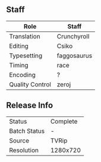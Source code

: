 ## Staff

| Role            | Staff       |
|-----------------|-------------|
| Translation     | Crunchyroll |
| Editing         | Csiko       |
| Typesetting     | faggosaurus |
| Timing          | race        |
| Encoding        | ?           |
| Quality Control | zeroj       |

## Release Info

|              |                        |
|--------------|------------------------|
| Status       | Complete |
| Batch Status | -        |
| Source       | TVRip    |
| Resolution   | 1280x720 |
